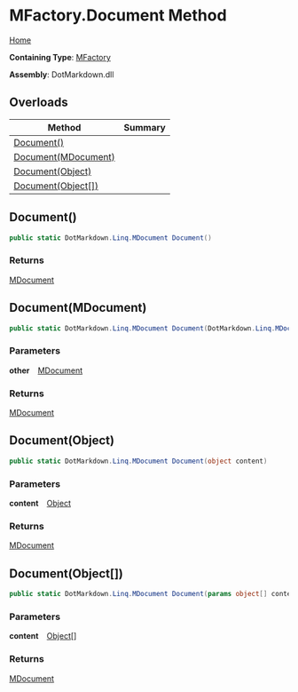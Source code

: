 # MFactory\.Document Method

[Home](../../../../README.md)

**Containing Type**: [MFactory](../README.md)

**Assembly**: DotMarkdown\.dll

## Overloads

| Method | Summary |
| ------ | ------- |
| [Document()](#DotMarkdown_Linq_MFactory_Document) | |
| [Document(MDocument)](#DotMarkdown_Linq_MFactory_Document_DotMarkdown_Linq_MDocument_) | |
| [Document(Object)](#DotMarkdown_Linq_MFactory_Document_System_Object_) | |
| [Document(Object\[\])](#DotMarkdown_Linq_MFactory_Document_System_Object___) | |

## Document\(\) <a id="DotMarkdown_Linq_MFactory_Document"></a>

```csharp
public static DotMarkdown.Linq.MDocument Document()
```

### Returns

[MDocument](../../MDocument/README.md)

## Document\(MDocument\) <a id="DotMarkdown_Linq_MFactory_Document_DotMarkdown_Linq_MDocument_"></a>

```csharp
public static DotMarkdown.Linq.MDocument Document(DotMarkdown.Linq.MDocument other)
```

### Parameters

**other** &ensp; [MDocument](../../MDocument/README.md)

### Returns

[MDocument](../../MDocument/README.md)

## Document\(Object\) <a id="DotMarkdown_Linq_MFactory_Document_System_Object_"></a>

```csharp
public static DotMarkdown.Linq.MDocument Document(object content)
```

### Parameters

**content** &ensp; [Object](https://docs.microsoft.com/en-us/dotnet/api/system.object)

### Returns

[MDocument](../../MDocument/README.md)

## Document\(Object\[\]\) <a id="DotMarkdown_Linq_MFactory_Document_System_Object___"></a>

```csharp
public static DotMarkdown.Linq.MDocument Document(params object[] content)
```

### Parameters

**content** &ensp; [Object](https://docs.microsoft.com/en-us/dotnet/api/system.object)\[\]

### Returns

[MDocument](../../MDocument/README.md)

